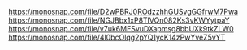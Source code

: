 https://monosnap.com/file/D2wPBRJ0ROdzzhhGUSvgGGfrwM7Pwa
https://monosnap.com/file/NGJBbx1xP8TlVQn082Ks3vKWYytpaY
https://monosnap.com/file/v7uk6MFSvuDXapmsg8bbUXk9tkZLW0
https://monosnap.com/file/4l0bcOlqg2pYQ1ycK14zPwYveZ5vYT